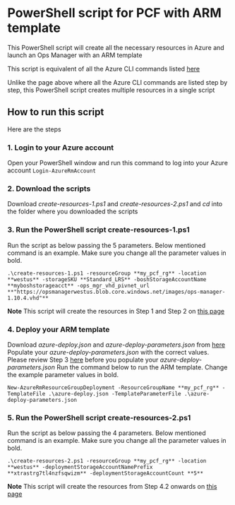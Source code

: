 # PowerShell script for PCF with ARM template
This PowerShell script will create all the necessary resources in Azure and launch an Ops Manager with an ARM template

This script is equivalent of all the Azure CLI commands listed [here](http://docs.pivotal.io/pivotalcf/customizing/azure-arm-template.html)

Unlike the page above where all the Azure CLI commands are listed step by step, this PowerShell script creates multiple resources in a single script 

## How to run this script
Here are the steps 

### 1. Login to your Azure account 
Open your PowerShell window and run this command to log into your Azure account
`Login-AzureRmAccount`

### 2. Download the scripts
Download _create-resources-1.ps1_ and _create-resources-2.ps1_ and _cd_ into the folder where you downloaded the scripts

### 3. Run the PowerShell script create-resources-1.ps1
Run the script as below passing the 5 parameters. 
Below mentioned command is an example. Make sure you change all the parameter values in bold.
```
.\create-resources-1.ps1 -resourceGroup **my_pcf_rg** -location **westus** -storageSKU **Standard_LRS** -boshStorageAccountName **myboshstorageacct** -ops_mgr_vhd_pivnet_url **"https://opsmanagerwestus.blob.core.windows.net/images/ops-manager-1.10.4.vhd"**
```
**Note** This script will create the resources in Step 1 and Step 2 on [this page](http://docs.pivotal.io/pivotalcf/customizing/azure-arm-template.html)

### 4. Deploy your ARM template
Download _azure-deploy.json_ and _azure-deploy-parameters.json_ from [here](https://github.com/pivotal-cf/pcf-azure-arm-templates)
Populate your _azure-deploy-parameters.json_ with the correct values. Please review Step 3 [here](http://docs.pivotal.io/pivotalcf/customizing/azure-arm-template.html) before you populate your _azure-deploy-parameters.json_
Run the command below to run the ARM template. Change the example parameter values in bold.
```
New-AzureRmResourceGroupDeployment -ResourceGroupName **my_pcf_rg** -TemplateFile .\azure-deploy.json -TemplateParameterFile .\azure-deploy-parameters.json
```

### 5. Run the PowerShell script create-resources-2.ps1
Run the script as below passing the 4 parameters. 
Below mentioned command is an example. Make sure you change all the parameter values in bold.
```
.\create-resources-2.ps1 -resourceGroup **my_pcf_rg** -location **westus** -deploymentStorageAccountNamePrefix **xtrastrg7tl4nzfsqwizm** -deploymentStorageAccountCount **5**
```
**Note** This script will create the resources from Step 4.2 onwards on [this page](http://docs.pivotal.io/pivotalcf/customizing/azure-arm-template.html)
